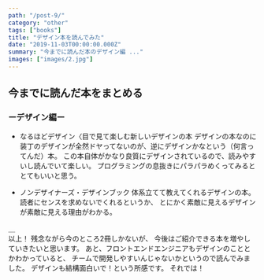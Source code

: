 ```yaml
---
path: "/post-9/"
category: "other"
tags: ["books"]
title: "デザイン本を読んでみた"
date: "2019-11-03T00:00:00.000Z"
summary: "今までに読んだ本のデザイン編 ..."
images: ["images/2.jpg"]
---
```


## 今までに読んだ本をまとめる

### ーデザイン編ー

- なるほどデザイン〈目で見て楽しむ新しいデザインの本
デザインの本なのに装丁のデザインが全然ドヤってないのが、逆にデザインかなという（何言ってんだ）本。
この本自体がかなり良質にデザインされているので、読みやすいし読んでいて楽しい。
プログラミングの息抜きにパラパラめくってみるととてもいいと思う。

- ノンデザイナーズ・デザインブック
体系立てて教えてくれるデザインの本。
読者にセンスを求めないでくれるというか、
とにかく素敵に見えるデザインが素敵に見える理由がわかる。

＿  
以上！
残念ながら今のところ2冊しかないが、
今後はご紹介できる本を増やしていきたいと思います。
あと、フロントエンドエンジニアもデザインのこととかわかっていると、
チームで開発しやすいんじゃないかというので読んでみました。
デザインも結構面白いで！という所感です。
それでは！
